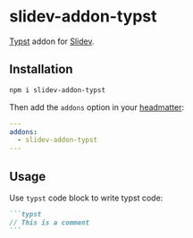 # slidev-addon-typst

[Typst](http://typst.app/) addon for [Slidev](https://sli.dev/).

## Installation

```bash
npm i slidev-addon-typst
```

Then add the `addons` option in your [headmatter](https://sli.dev/custom/#headmatter):

```yaml
---
addons:
  - slidev-addon-typst
---
```

## Usage

Use `typst` code block to write typst code:

````md
```typst
// This is a comment
```
````
